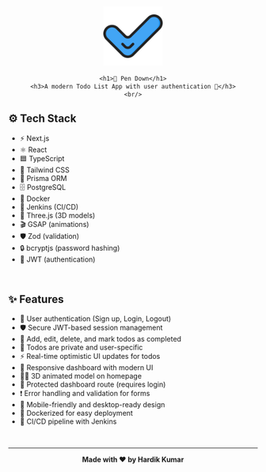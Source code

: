 
<div align="center">
	<img src="public/logo.png" alt="Pen Down Logo" width="120" />
  
	<h1>📝 Pen Down</h1>
	<h3>A modern Todo List App with user authentication 🚀</h3>
	<br/>
</div>



## ⚙️ Tech Stack

- ⚡ Next.js
- ⚛️ React
- 🟦 TypeScript
- 🎨 Tailwind CSS
- 🧬 Prisma ORM
- 🗄️ PostgreSQL
- 🐳 Docker
- 🤖 Jenkins (CI/CD)
- 🧩 Three.js (3D models)
- 🎬 GSAP (animations)
- 🛡️ Zod (validation)
- 🔒 bcryptjs (password hashing)
- 🪪 JWT (authentication)

<br/>


## ✨ Features

- 🔐 User authentication (Sign up, Login, Logout)
- 🛡️ Secure JWT-based session management
- 📝 Add, edit, delete, and mark todos as completed
- 👤 Todos are private and user-specific
- ⚡ Real-time optimistic UI updates for todos
- 📱 Responsive dashboard with modern UI
- 🧑‍💻 3D animated model on homepage
- 🚪 Protected dashboard route (requires login)
- ❗ Error handling and validation for forms
- 📱 Mobile-friendly and desktop-ready design
- 🐳 Dockerized for easy deployment
- 🤖 CI/CD pipeline with Jenkins

<br/>

---

<div align="center">
	<b>Made with ❤️ by Hardik Kumar</b>
</div>